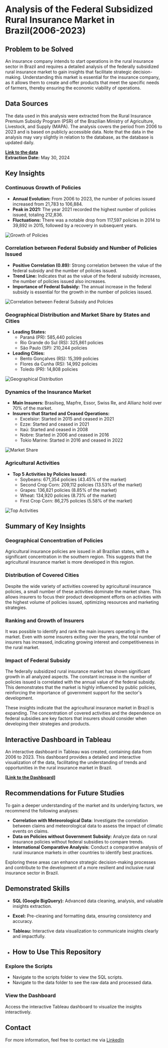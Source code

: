 # Analysis of the Federal Subsidized Rural Insurance Market in Brazil(2006-2023)

## Problem to be Solved

An insurance company intends to start operations in the rural insurance sector in Brazil and requires a detailed analysis of the federally subsidized rural insurance market to gain insights that facilitate strategic decision-making. Understanding this market is essential for the insurance company, as it allows them to create and offer products that meet the specific needs of farmers, thereby ensuring the economic viability of operations.

## Data Sources

The data used in this analysis were extracted from the Rural Insurance Premium Subsidy Program (PSR) of the Brazilian Ministry of Agriculture, Livestock, and Supply (MAPA). The analysis covers the period from 2006 to 2023 and is based on publicly accessible data. Note that the data in the analysis may vary slightly in relation to the database, as the database is updated daily.

**[Link to the data](https://www.gov.br/agricultura/pt-br/assuntos/riscos-seguro/seguro-rural/dados)**  
**Extraction Date:** May 30, 2024

## Key Insights

### Continuous Growth of Policies

- **Annual Evolution:** From 2006 to 2023, the number of policies issued increased from 21,783 to 106,884.
- **Peak in 2021:** The year 2021 recorded the highest number of policies issued, totaling 212,836.
- **Fluctuations:** There was a notable drop from 117,597 policies in 2014 to 39,892 in 2015, followed by a recovery in subsequent years.

![Growth of Policies](Charts/Evo.Pol.png)

### Correlation between Federal Subsidy and Number of Policies Issued

- **Positive Correlation (0.89):** Strong correlation between the value of the federal subsidy and the number of policies issued.
- **Trend Line:** Indicates that as the value of the federal subsidy increases, the number of policies issued also increases.
- **Importance of Federal Subsidy:** The annual increase in the federal subsidy is essential for the growth in the number of policies issued.

![Correlation between Federal Subsidy and Policies](Charts/Correlation.png)

### Geographical Distribution and Market Share by States and Cities

- **Leading States:**
  - Paraná (PR): 585,440 policies
  - Rio Grande do Sul (RS): 325,861 policies
  - São Paulo (SP): 210,244 policies
- **Leading Cities:**
  - Bento Gonçalves (RS): 15,399 policies
  - Flores da Cunha (RS): 14,992 policies
  - Toledo (PR): 14,808 policies

![Geographical Distribution](Charts/Geo.distr.png)

### Dynamics of the Insurance Market

- **Main Insurers:** Brasilseg, Mapfre, Essor, Swiss Re, and Allianz hold over 70% of the market.
- **Insurers that Started and Ceased Operations:**
  - Excelsior: Started in 2015 and ceased in 2021
  - Ezze: Started and ceased in 2021
  - Itaú: Started and ceased in 2008
  - Nobre: Started in 2006 and ceased in 2016
  - Tokio Marine: Started in 2016 and ceased in 2022

![Market Share](Charts/Market.share.png)

### Agricultural Activities

- **Top 5 Activities by Policies Issued:**
  - Soybeans: 671,354 policies (43.45% of the market)
  - Second Crop Corn: 209,112 policies (13.53% of the market)
  - Grapes: 136,821 policies (8.85% of the market)
  - Wheat: 134,920 policies (8.73% of the market)
  - First Crop Corn: 86,275 policies (5.58% of the market)

![Top Activities](Charts/Ranking.activities.png)

## Summary of Key Insights

### Geographical Concentration of Policies

Agricultural insurance policies are issued in all Brazilian states, with a significant concentration in the southern region. This suggests that the agricultural insurance market is more developed in this region.

### Distribution of Covered Cities

Despite the wide variety of activities covered by agricultural insurance policies, a small number of these activities dominate the market share. This allows insurers to focus their product development efforts on activities with the highest volume of policies issued, optimizing resources and marketing strategies.

### Ranking and Growth of Insurers

It was possible to identify and rank the main insurers operating in the market. Even with some insurers exiting over the years, the total number of insurers has increased, indicating growing interest and competitiveness in the rural market.

### Impact of Federal Subsidy

The federally subsidized rural insurance market has shown significant growth in all analyzed aspects. The constant increase in the number of policies issued is correlated with the annual value of the federal subsidy. This demonstrates that the market is highly influenced by public policies, reinforcing the importance of government support for the sector's development.

These insights indicate that the agricultural insurance market in Brazil is expanding. The concentration of covered activities and the dependence on federal subsidies are key factors that insurers should consider when developing their strategies and products.

## Interactive Dashboard in Tableau

An interactive dashboard in Tableau was created, containing data from 2006 to 2023. This dashboard provides a detailed and interactive visualization of the data, facilitating the understanding of trends and opportunities in the rural insurance market in Brazil.

**[[Link to the Dashboard](https://public.tableau.com/views/RuralInsuranceSubsidyProgramofBrazilPSR-2006-2023/RuralInsuranceSubsidyProgramofBrazilPSR-2006-2023?:language=pt-BR&:sid=&:display_count=n&:origin=viz_share_link)]**

## Recommendations for Future Studies

To gain a deeper understanding of the market and its underlying factors, we recommend the following analyses:

- **Correlation with Meteorological Data:** Investigate the correlation between claims and meteorological data to assess the impact of climatic events on claims.
- **Data on Policies without Government Subsidy:** Analyze data on rural insurance policies without federal subsidies to compare trends.
- **International Comparative Analysis:** Conduct a comparative analysis of rural insurance markets in other countries to identify best practices.

Exploring these areas can enhance strategic decision-making processes and contribute to the development of a more resilient and inclusive rural insurance sector in Brazil.

## Demonstrated Skills

- **SQL (Google BigQuery):** Advanced data cleaning, analysis, and valuable insights extraction.
- **Excel:** Pre-cleaning and formatting data, ensuring consistency and accuracy.
- **Tableau:** Interactive data visualization to communicate insights clearly and impactfully.

- ## How to Use This Repository

### Explore the Scripts

- Navigate to the scripts folder to view the SQL scripts.
- Navigate to the data folder to see the raw data and processed data.

### View the Dashboard

Access the interactive Tableau dashboard to visualize the insights interactively.

## Contact

For more information, feel free to contact me via [LinkedIn](https://www.linkedin.com/in/diego-barbosa-de-oliveira-aa8b4ba7/)
